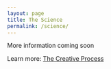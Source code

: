 ```yaml
---
layout: page
title: The Science
permalink: /science/
---
```


More information coming soon

Learn more: [The Creative Process](https://ubc-ds.github.io/slippages/process)
